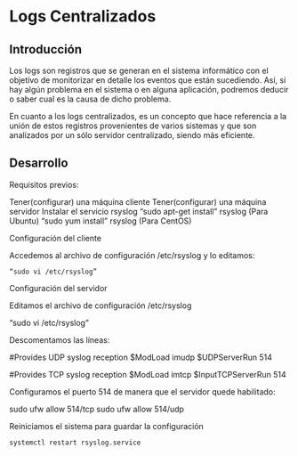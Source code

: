 # Logs Centralizados

## Introducción

Los logs son registros que se generan en el sistema informático con el objetivo de monitorizar en detalle los eventos que están sucediendo. Así, si hay algún problema en el sistema o en alguna aplicación, podremos deducir o saber cual es la causa de dicho problema. 

En cuanto a los logs centralizados, es un concepto que hace referencia a la unión de estos registros provenientes de varios sistemas y que son analizados por un sólo servidor centralizado, siendo más eficiente.

## Desarrollo

 Requisitos previos:

Tener(configurar) una máquina cliente
Tener(configurar) una máquina servidor
Instalar el servicio rsyslog
“sudo apt-get install” rsyslog (Para Ubuntu)
“sudo yum install” rsyslog (Para CentOS)


Configuración del cliente

Accedemos al archivo de configuración /etc/rsyslog y lo editamos:

	“sudo vi /etc/rsyslog”



Configuración del servidor

Editamos el archivo de configuración /etc/rsyslog

“sudo vi /etc/rsyslog”

Descomentamos las líneas:

#Provides UDP syslog reception
$ModLoad imudp
$UDPServerRun 514

#Provides TCP syslog reception
$ModLoad imtcp
$InputTCPServerRun 514


Configuramos el puerto 514 de manera que el servidor quede habilitado:

sudo ufw allow 514/tcp
sudo ufw allow 514/udp


Reiniciamos el sistema para guardar la configuración

	systemctl restart rsyslog.service
